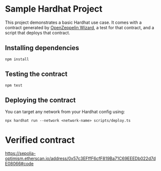 # Sample Hardhat Project

This project demonstrates a basic Hardhat use case. It comes with a contract generated by [OpenZeppelin Wizard](https://wizard.openzeppelin.com/), a test for that contract, and a script that deploys that contract.

## Installing dependencies

```
npm install
```

## Testing the contract

```
npm test
```

## Deploying the contract

You can target any network from your Hardhat config using:

```
npx hardhat run --network <network-name> scripts/deploy.ts
```

# Verified contract

https://sepolia-optimism.etherscan.io/address/0x57c3EFffF6cfF819Ba71C69EEEDb022d7dE08066#code